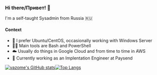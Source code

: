### Hi there/Привет! 👋

I'm a self-taught Sysadmin from Russia :ru:

#### Context
- :dvd: I prefer Ubuntu/CentOS, occasionally working with Windows Server
- :man_technologist: Main tools are Bash and PowerShell
- :cloud: Usually do things in Google Cloud and from time to time in AWS 
- :briefcase: Currently working as an Implentation Engineer at Paysend

[![vazome's GitHub stats](https://github-readme-stats.vercel.app/api?username=vazome&show_icons=true&theme=github_dark)](https://github.com/anuraghazra/github-readme-stats)[![Top Langs](https://github-readme-stats.vercel.app/api/top-langs/?username=vazome&show_icons=true&theme=github_dark)](https://github.com/anuraghazra/github-readme-stats)
